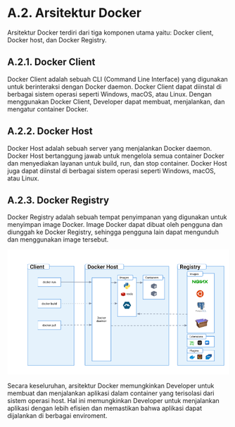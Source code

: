 # A.2. Arsitektur Docker

Arsitektur Docker terdiri dari tiga komponen utama yaitu: Docker client, Docker host, dan Docker Registry.

## A.2.1. Docker Client
Docker Client adalah sebuah CLI (Command Line Interface) yang digunakan untuk berinteraksi dengan Docker daemon. Docker Client dapat diinstal di berbagai sistem operasi seperti Windows, macOS, atau Linux. Dengan menggunakan Docker Client, Developer dapat membuat, menjalankan, dan mengatur container Docker.

## A.2.2. Docker Host
Docker Host adalah sebuah server yang menjalankan Docker daemon. Docker Host bertanggung jawab untuk mengelola semua container Docker dan menyediakan layanan untuk build, run, dan stop container. Docker Host juga dapat diinstal di berbagai sistem operasi seperti Windows, macOS, atau Linux.

## A.2.3. Docker Registry
Docker Registry adalah sebuah tempat penyimpanan yang digunakan untuk menyimpan image Docker. Image Docker dapat dibuat oleh pengguna dan diunggah ke Docker Registry, sehingga pengguna lain dapat mengunduh dan menggunakan image tersebut.

![Docker Architecture](img/A_docker_architecture.png)

Secara keseluruhan, arsitektur Docker memungkinkan Developer untuk membuat dan menjalankan aplikasi dalam container yang terisolasi dari sistem operasi host. Hal ini memungkinkan Developer untuk menjalankan aplikasi dengan lebih efisien dan memastikan bahwa aplikasi dapat dijalankan di berbagai enviroment.